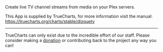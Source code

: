 Create live TV channel streams from media on your Plex servers.

This App is supplied by TrueCharts, for more information visit the manual: https://truecharts.org/charts/stable/dizquetv

---

TrueCharts can only exist due to the incredible effort of our staff.
Please consider making a [donation](https://truecharts.org/docs/about/sponsor) or contributing back to the project any way you can!
